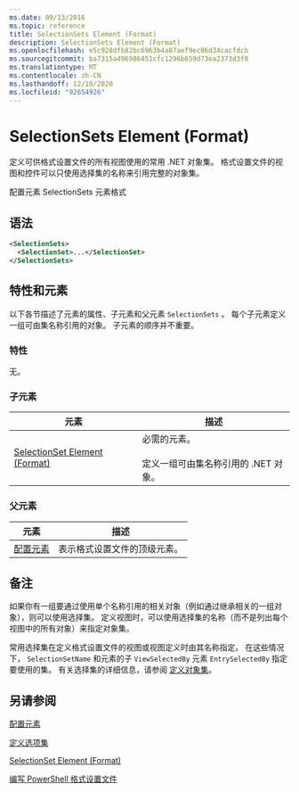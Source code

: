 ```yaml
---
ms.date: 09/13/2016
ms.topic: reference
title: SelectionSets Element (Format)
description: SelectionSets Element (Format)
ms.openlocfilehash: e5c928dfb82bc6963b4a87aef9ec06d34cacfdcb
ms.sourcegitcommit: ba7315a496986451cfc1296b659d73ea2373d3f0
ms.translationtype: MT
ms.contentlocale: zh-CN
ms.lasthandoff: 12/10/2020
ms.locfileid: "92654926"
---
```

# <a name="selectionsets-element-format"></a>SelectionSets Element (Format)

定义可供格式设置文件的所有视图使用的常用 .NET 对象集。 格式设置文件的视图和控件可以只使用选择集的名称来引用完整的对象集。

配置元素 SelectionSets 元素格式

## <a name="syntax"></a>语法

```xml
<SelectionSets>
  <SelectionSet>...</SelectionSet>
</SelectionSets>
```

## <a name="attributes-and-elements"></a>特性和元素

以下各节描述了元素的属性、子元素和父元素 `SelectionSets` 。 每个子元素定义一组可由集名称引用的对象。 子元素的顺序并不重要。

### <a name="attributes"></a>特性

无。

### <a name="child-elements"></a>子元素

|元素|描述|
|-------------|-----------------|
|[SelectionSet Element (Format)](./selectionset-element-format.md)|必需的元素。<br /><br /> 定义一组可由集名称引用的 .NET 对象。|

### <a name="parent-elements"></a>父元素

|元素|描述|
|-------------|-----------------|
|[配置元素](./configuration-element-format.md)|表示格式设置文件的顶级元素。|

## <a name="remarks"></a>备注

如果你有一组要通过使用单个名称引用的相关对象（例如通过继承相关的一组对象），则可以使用选择集。 定义视图时，可以使用选择集的名称（而不是列出每个视图中的所有对象）来指定对象集。

常用选择集在定义格式设置文件的视图或视图定义时由其名称指定。 在这些情况下， `SelectionSetName` 和元素的子 `ViewSelectedBy` 元素 `EntrySelectedBy` 指定要使用的集。 有关选择集的详细信息，请参阅 [定义对象集](./defining-selection-sets.md)。

## <a name="see-also"></a>另请参阅

[配置元素](./configuration-element-format.md)

[定义选项集](./defining-selection-sets.md)

[SelectionSet Element (Format)](./selectionset-element-format.md)

[编写 PowerShell 格式设置文件](./writing-a-powershell-formatting-file.md)
